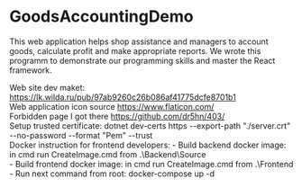 # GoodsAccountingDemo
This web application helps shop assistance and managers to account goods, calculate profit and make appropriate reports.
We wrote this programm to demonstrate our programming skills and master the React framework.

Web site dev maket: https://lk.wilda.ru/pub/97ab9260c26b086af41775dcfe8701b1 <br />
Web application icon source https://www.flaticon.com/ <br />
Forbidden page I got there https://github.com/dr5hn/403/ <br />
Setup trusted certificate: dotnet dev-certs https --export-path "./server.crt" --no-password --format "Pem"  --trust <br />
Docker instruction for frontend developers:
    - Build backend docker image: in cmd run CreateImage.cmd from .\Backend\Source\
    - Build frontend docker image: in cmd run CreateImage.cmd from .\Frontend\
    - Run next command from root: docker-compose up -d
